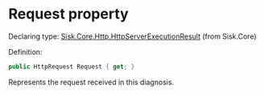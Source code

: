 <!--

Copyrights 2023 Sisk Framework - CypherPotato
Published under MIT license

!!! DO NOT EDIT THIS FILE !!!
This file was generated by a tool in the Sisk package. To edit the information in this documentation,
edit the XML documentation present in the Sisk source code.

-->


# Request property

Declaring type: [Sisk.Core.Http.HttpServerExecutionResult](/read?q=/contents/spec/Sisk.Core.Http.HttpServerExecutionResult.md) (from Sisk.Core)


Definition:

```cs
public HttpRequest Request { get; }
```

Represents the request received in this diagnosis.


